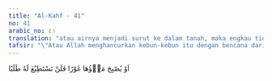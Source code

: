 ```yaml
---
title: "Al-Kahf - 41"
no: 41
arabic_no: ٤١
translation: "atau airnya menjadi surut ke dalam tanah, maka engkau tidak akan dapat menemukannya lagi.”"
tafsir: "\"Atau Allah menghancurkan kebun-kebun itu dengan bencana dari bumi dengan jalan menghisap air yang mengalirinya dan masuk ke dalam perut bumi, sehingga kamu tak dapat berbuat apa-apa untuk mencari air itu lagi.\"\n\nDemikianlah harapan Yahuza yang mukmin itu, agar Allah memperlihat-kan kekuasaan-Nya secara nyata kepada orang yang kafir dan sombong itu. Dengan turunnya hukuman itu, baik berupa bencana dari langit ataupun dari bumi, manusia yang kafir itu bisa menjadi sadar."
---
```


اَوْ يُصْبِحَ مَاۤؤُهَا غَوْرًا فَلَنْ تَسْتَطِيْعَ لَهٗ طَلَبًا 
